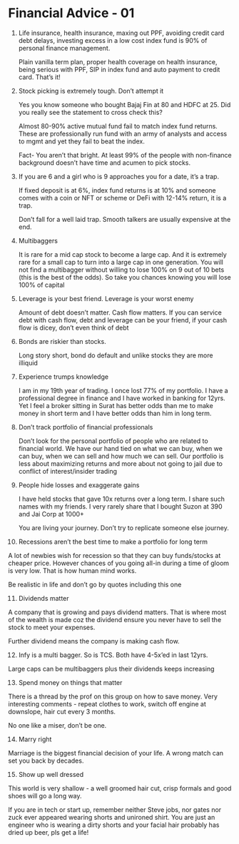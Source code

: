 # Financial Advice - 01

1. Life insurance, health insurance, maxing out PPF, avoiding credit card debt delays, investing excess in a low cost index fund is 90% of personal finance management. 

   Plain vanilla term plan, proper health coverage on health insurance, being serious with PPF, SIP in index fund and auto payment to credit card. That’s it! 

2. Stock picking is extremely tough. Don’t attempt it

   Yes you know someone who bought Bajaj Fin at 80 and HDFC at 25. Did you really see the statement to cross check this? 
   
   Almost 80-90% active mutual fund fail to match index fund returns. These are professionally run fund with an army of analysts and access to mgmt and yet they fail to beat the index. 
   
   Fact- You aren’t that bright. At least 99% of the people with non-finance background doesn’t have time and acumen to pick stocks. 
   
3. If you are 6 and a girl who is 9 approaches you for a date, it’s a trap.

   If fixed deposit is at 6%, index fund returns is at 10% and someone comes with a coin or NFT or scheme or DeFi with 12-14% return, it is a trap. 
   
   Don’t fall for a well laid trap. Smooth talkers are usually expensive at the end.
   
4. Multibaggers

   It is rare for a mid cap stock to become a large cap. And it is extremely rare for a small cap to turn into a large cap in one generation. You will not find a multibagger without willing to lose 100% on 9 out of 10 bets (this is the best of the odds). So take you chances knowing you will lose 100% of capital 
   
5. Leverage is your best friend. Leverage is your worst enemy

   Amount of debt doesn’t matter. Cash flow matters. If you can service debt with cash flow, debt and leverage can be your friend, if your cash flow is dicey, don’t even think of debt
   
6. Bonds are riskier than stocks.

   Long story short, bond do default and unlike stocks they are more illiquid 

7. Experience trumps knowledge

    I am in my 19th year of trading. I once lost 77% of my portfolio. I have a professional degree in finance and I have worked in banking for 12yrs. Yet I feel a broker sitting in Surat has better odds than me to make money in short term and I have better odds than him in long term. 

8. Don’t track portfolio of financial professionals

   Don’t look for the personal portfolio of people who are related to financial world. We have our hand tied on what we can buy, when we can buy, when we can sell and how much we can sell. Our portfolio is less about maximizing returns and more about not going to jail due to conflict of interest/insider trading
   
9. People hide losses and exaggerate gains

   I have held stocks that gave 10x returns over a long term. I share such names with my friends. I very rarely share that I bought Suzon at 390 and Jai Corp at 1000+ 
   
   You are living your journey. Don’t try to replicate someone else journey. 
   
10. Recessions aren’t the best time to make a portfolio for long term

   A lot of newbies wish for recession so that they can buy funds/stocks at cheaper price. However chances of you going all-in during a time of gloom is very low. That is how human mind works.
   
   Be realistic in life and don’t go by quotes including this one
   
11. Dividends matter

   A company that is growing and pays dividend matters. That is where most of the wealth is made coz the dividend ensure you never have to sell the stock to meet your expenses.
   
   Further dividend means the company is making cash flow. 
   
12. Infy is a multi bagger. So is TCS. Both have 4-5x’ed in last 12yrs.

   Large caps can be multibaggers plus their dividends keeps increasing 
   
13. Spend money on things that matter

   There is a thread by the prof on this group on how to save money. Very interesting comments - repeat clothes to work, switch off engine at downslope, hair cut every 3 months.
   
   No one like a miser, don’t be one.
   
14. Marry right 

   Marriage is the biggest financial decision of your life. A wrong match can set you back by decades.
   
15. Show up well dressed

   This world is very shallow - a well groomed hair cut, crisp formals and good shoes will go a long way.
   
If you are in tech or start up, remember neither Steve jobs, nor gates nor zuck ever appeared wearing shorts and unironed shirt. You are just an engineer who is wearing a dirty shorts and your facial hair probably has dried up beer, pls get a life!
   
